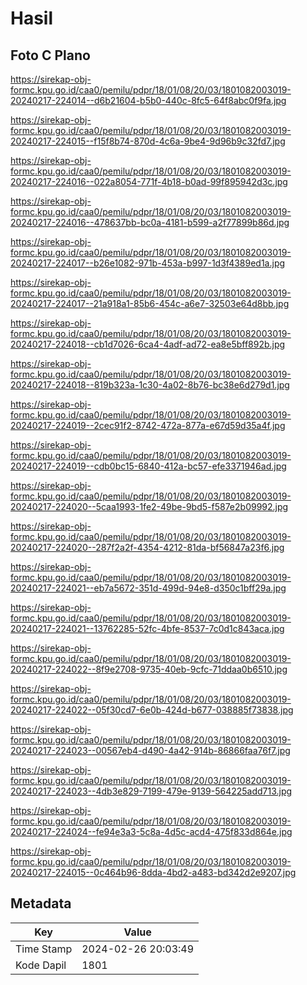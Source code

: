 # Hasil

## Foto C Plano

https://sirekap-obj-formc.kpu.go.id/caa0/pemilu/pdpr/18/01/08/20/03/1801082003019-20240217-224014--d6b21604-b5b0-440c-8fc5-64f8abc0f9fa.jpg

https://sirekap-obj-formc.kpu.go.id/caa0/pemilu/pdpr/18/01/08/20/03/1801082003019-20240217-224015--f15f8b74-870d-4c6a-9be4-9d96b9c32fd7.jpg

https://sirekap-obj-formc.kpu.go.id/caa0/pemilu/pdpr/18/01/08/20/03/1801082003019-20240217-224016--022a8054-771f-4b18-b0ad-99f895942d3c.jpg

https://sirekap-obj-formc.kpu.go.id/caa0/pemilu/pdpr/18/01/08/20/03/1801082003019-20240217-224016--478637bb-bc0a-4181-b599-a2f77899b86d.jpg

https://sirekap-obj-formc.kpu.go.id/caa0/pemilu/pdpr/18/01/08/20/03/1801082003019-20240217-224017--b26e1082-971b-453a-b997-1d3f4389ed1a.jpg

https://sirekap-obj-formc.kpu.go.id/caa0/pemilu/pdpr/18/01/08/20/03/1801082003019-20240217-224017--21a918a1-85b6-454c-a6e7-32503e64d8bb.jpg

https://sirekap-obj-formc.kpu.go.id/caa0/pemilu/pdpr/18/01/08/20/03/1801082003019-20240217-224018--cb1d7026-6ca4-4adf-ad72-ea8e5bff892b.jpg

https://sirekap-obj-formc.kpu.go.id/caa0/pemilu/pdpr/18/01/08/20/03/1801082003019-20240217-224018--819b323a-1c30-4a02-8b76-bc38e6d279d1.jpg

https://sirekap-obj-formc.kpu.go.id/caa0/pemilu/pdpr/18/01/08/20/03/1801082003019-20240217-224019--2cec91f2-8742-472a-877a-e67d59d35a4f.jpg

https://sirekap-obj-formc.kpu.go.id/caa0/pemilu/pdpr/18/01/08/20/03/1801082003019-20240217-224019--cdb0bc15-6840-412a-bc57-efe3371946ad.jpg

https://sirekap-obj-formc.kpu.go.id/caa0/pemilu/pdpr/18/01/08/20/03/1801082003019-20240217-224020--5caa1993-1fe2-49be-9bd5-f587e2b09992.jpg

https://sirekap-obj-formc.kpu.go.id/caa0/pemilu/pdpr/18/01/08/20/03/1801082003019-20240217-224020--287f2a2f-4354-4212-81da-bf56847a23f6.jpg

https://sirekap-obj-formc.kpu.go.id/caa0/pemilu/pdpr/18/01/08/20/03/1801082003019-20240217-224021--eb7a5672-351d-499d-94e8-d350c1bff29a.jpg

https://sirekap-obj-formc.kpu.go.id/caa0/pemilu/pdpr/18/01/08/20/03/1801082003019-20240217-224021--13762285-52fc-4bfe-8537-7c0d1c843aca.jpg

https://sirekap-obj-formc.kpu.go.id/caa0/pemilu/pdpr/18/01/08/20/03/1801082003019-20240217-224022--8f9e2708-9735-40eb-9cfc-71ddaa0b6510.jpg

https://sirekap-obj-formc.kpu.go.id/caa0/pemilu/pdpr/18/01/08/20/03/1801082003019-20240217-224022--05f30cd7-6e0b-424d-b677-038885f73838.jpg

https://sirekap-obj-formc.kpu.go.id/caa0/pemilu/pdpr/18/01/08/20/03/1801082003019-20240217-224023--00567eb4-d490-4a42-914b-86866faa76f7.jpg

https://sirekap-obj-formc.kpu.go.id/caa0/pemilu/pdpr/18/01/08/20/03/1801082003019-20240217-224023--4db3e829-7199-479e-9139-564225add713.jpg

https://sirekap-obj-formc.kpu.go.id/caa0/pemilu/pdpr/18/01/08/20/03/1801082003019-20240217-224024--fe94e3a3-5c8a-4d5c-acd4-475f833d864e.jpg

https://sirekap-obj-formc.kpu.go.id/caa0/pemilu/pdpr/18/01/08/20/03/1801082003019-20240217-224015--0c464b96-8dda-4bd2-a483-bd342d2e9207.jpg


## Metadata

| Key        | Value               |
| ---------- | ------------------- |
| Time Stamp | 2024-02-26 20:03:49 |
| Kode Dapil | 1801                |



